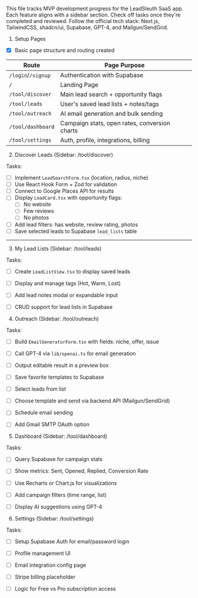 This file tracks MVP development progress for the LeadSleuth SaaS app. Each feature aligns with a sidebar section. Check off tasks once they're completed and reviewed. Follow the official tech stack: Next.js, TailwindCSS, shadcn/ui, Supabase, GPT-4, and Mailgun/SendGrid.

1. Setup Pages
- [x] Basic page structure and routing created

| Route              | Page Purpose                                  |
|--------------------|-----------------------------------------------|
| `/login`/`/signup` | Authentication with Supabase                  |
| `/`                | Landing Page                                  |
| `/tool/discover`   | Main lead search + opportunity flags          |
| `/tool/leads`      | User's saved lead lists + notes/tags          |
| `/tool/outreach`   | AI email generation and bulk sending          |
| `/tool/dashboard`  | Campaign stats, open rates, conversion charts |
| `/tool/settings`   | Auth, profile, integrations, billing          |



2. Discover Leads (Sidebar: /tool/discover)

Tasks:
- [ ] Implement `LeadSearchForm.tsx` (location, radius, niche)
- [ ] Use React Hook Form + Zod for validation
- [ ] Connect to Google Places API for results
- [ ] Display `LeadCard.tsx` with opportunity flags:
  - [ ] No website
  - [ ] Few reviews
  - [ ] No photos
- [ ] Add lead filters: has website, review rating, photos
- [ ] Save selected leads to Supabase `lead_lists` table

---

3. My Lead Lists (Sidebar: /tool/leads)

Tasks:
- [ ] Create `LeadListView.tsx` to display saved leads
- [ ] Display and manage tags (Hot, Warm, Lost)
- [ ] Add lead notes modal or expandable input
- [ ] CRUD support for lead lists in Supabase


4. Outreach (Sidebar: /tool/outreach)

Tasks:
- [ ] Build `EmailGeneratorForm.tsx` with fields: niche, offer, issue
- [ ] Call GPT-4 via `lib/openai.ts` for email generation
- [ ] Output editable result in a preview box
- [ ] Save favorite templates to Supabase
- [ ] Select leads from list
- [ ] Choose template and send via backend API (Mailgun/SendGrid)
- [ ] Schedule email sending
- [ ] Add Gmail SMTP OAuth option


5. Dashboard (Sidebar: /tool/dashboard)

Tasks:
- [ ] Query Supabase for campaign stats
- [ ] Show metrics: Sent, Opened, Replied, Conversion Rate
- [ ] Use Recharts or Chart.js for visualizations
- [ ] Add campaign filters (time range, list)
- [ ] Display AI suggestions using GPT-4


6. Settings (Sidebar: /tool/settings)

Tasks:
- [ ] Setup Supabase Auth for email/password login
- [ ] Profile management UI
- [ ] Email integration config page
- [ ] Stripe billing placeholder
- [ ] Logic for Free vs Pro subscription access


